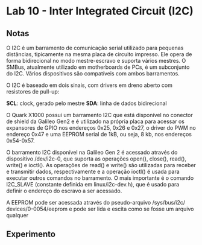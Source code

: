 # Lab 10 - Inter Integrated Circuit (I2C)

## Notas

O I2C é um barramento de comunicação serial utilizado para pequenas distâncias, tipicamente na mesma placa de circuito impresso. Ele opera de forma bidirecional no modo mestre-escravo e suporta vários mestres. O SMBus, atualmente utilizado em  motherboards de PCs, é um subconjunto do I2C. Vários dispositivos são compatíveis com ambos barramentos.

O I2C é baseado em dois sinais, com drivers em dreno aberto com resistores de pull-up:

**SCL**: clock, gerado pelo mestre
**SDA**: linha de dados bidirecional

O Quark X1000 possui um barramento I2C que está disponível no conector de shield da Galileo Gen2 e é utilizado na própria placa para acessar os expansores de GPIO nos endereços 0x25, 0x26 e 0x27, o driver do PWM no endereço 0x47 e uma EEPROM serial de 1kB, ou seja, 8 kb, nos endereços 0x54-0x57.

O barramento I2C disponível na Galileo Gen 2 é acessado através do dispositivo /dev/i2c-0, que suporta as operações open(), close(), read(), write() e ioctl(). As operações de read() e write() são utilizadas para receber e transmitir dados, respectivamente e a operação ioctl() é usada para executar outros comandos no barramento. O mais importante é o comando I2C_SLAVE (constante definida em linux/i2c-dev.h), que é usado para definir o endereço do escravo a ser acessado. 


A EEPROM pode ser acessada através do pseudo-arquivo /sys/bus/i2c/ devices/0-0054/eeprom e pode ser lida e escita como se fosse um arquivo qualquer

## Experimento


